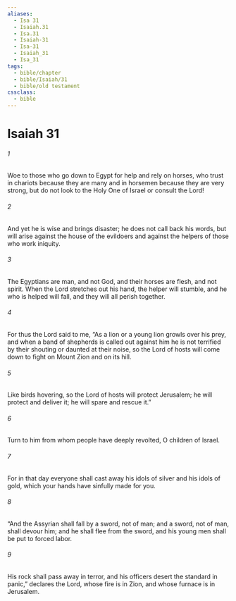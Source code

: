 ```yaml
---
aliases:
  - Isa 31
  - Isaiah.31
  - Isa.31
  - Isaiah-31
  - Isa-31
  - Isaiah_31
  - Isa_31
tags:
  - bible/chapter
  - bible/Isaiah/31
  - bible/old testament
cssclass:
  - bible
---
```


# Isaiah 31

###### 1
Woe to those who go down to Egypt for help and rely on horses, who trust in chariots because they are many and in horsemen because they are very strong, but do not look to the Holy One of Israel or consult the Lord!
###### 2
And yet he is wise and brings disaster; he does not call back his words, but will arise against the house of the evildoers and against the helpers of those who work iniquity.
###### 3
The Egyptians are man, and not God, and their horses are flesh, and not spirit. When the Lord stretches out his hand, the helper will stumble, and he who is helped will fall, and they will all perish together.
###### 4
For thus the Lord said to me, “As a lion or a young lion growls over his prey, and when a band of shepherds is called out against him he is not terrified by their shouting or daunted at their noise, so the Lord of hosts will come down to fight on Mount Zion and on its hill.
###### 5
Like birds hovering, so the Lord of hosts will protect Jerusalem; he will protect and deliver it; he will spare and rescue it.”
###### 6
Turn to him from whom people have deeply revolted, O children of Israel.
###### 7
For in that day everyone shall cast away his idols of silver and his idols of gold, which your hands have sinfully made for you.
###### 8
“And the Assyrian shall fall by a sword, not of man; and a sword, not of man, shall devour him; and he shall flee from the sword, and his young men shall be put to forced labor.
###### 9
His rock shall pass away in terror, and his officers desert the standard in panic,” declares the Lord, whose fire is in Zion, and whose furnace is in Jerusalem.


